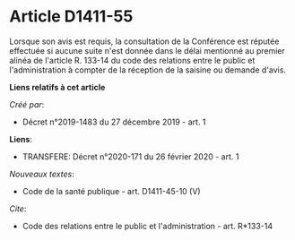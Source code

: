 # Article D1411-55

Lorsque son avis est requis, la consultation de la Conférence est réputée effectuée si aucune suite n'est donnée dans le
délai mentionné au premier alinéa de l'article R. 133-14 du code des relations entre le public et l'administration à compter
de la réception de la saisine ou demande d'avis.

**Liens relatifs à cet article**

_Créé par_:

  - Décret n°2019-1483 du 27 décembre 2019 - art. 1

**Liens**:

  - TRANSFERE: Décret n°2020-171 du 26 février 2020 - art. 1

_Nouveaux textes_:

  - Code de la santé publique - art. D1411-45-10 (V)

_Cite_:

  - Code des relations entre le public et l'administration - art. R*133-14
